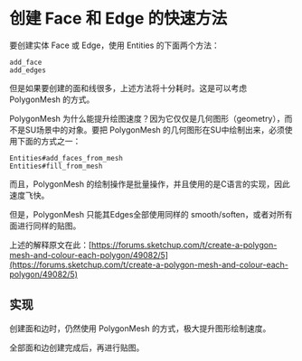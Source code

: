 # 创建 Face 和 Edge 的快速方法

要创建实体 Face 或 Edge，使用 Entities 的下面两个方法：

    add_face
    add_edges

但是如果要创建的面和线很多，上述方法将十分耗时。这是可以考虑 PolygonMesh 的方式。

PolygonMesh 为什么能提升绘图速度？因为它仅仅是几何图形（geometry），而不是SU场景中的对象。要把 PolygonMesh 的几何图形在SU中绘制出来，必须使用下面的方式之一：

    Entities#add_faces_from_mesh
    Entities#fill_from_mesh

而且，PolygonMesh 的绘制操作是批量操作，并且使用的是C语言的实现，因此速度飞快。

但是，PolygonMesh 只能其Edges全部使用同样的 smooth/soften，或者对所有面进行同样的贴图。

上述的解释原文在此：[https://forums.sketchup.com/t/create-a-polygon-mesh-and-colour-each-polygon/49082/5](https://forums.sketchup.com/t/create-a-polygon-mesh-and-colour-each-polygon/49082/5)

## 实现

创建面和边时，仍然使用 PolygonMesh 的方式，极大提升图形绘制速度。

全部面和边创建完成后，再进行贴图。




